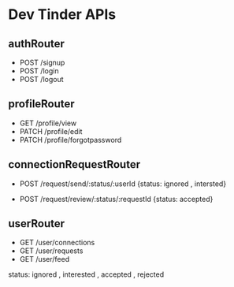 # Dev Tinder APIs

## authRouter

- POST /signup
- POST /login
- POST /logout

## profileRouter

- GET /profile/view
- PATCH /profile/edit
- PATCH /profile/forgotpassword

## connectionRequestRouter

- POST /request/send/:status/:userId {status: ignored , intersted}

- POST /request/review/:status/:requestId {status: accepted}

## userRouter

- GET /user/connections
- GET /user/requests
- GET /user/feed

status: ignored , interested , accepted , rejected
